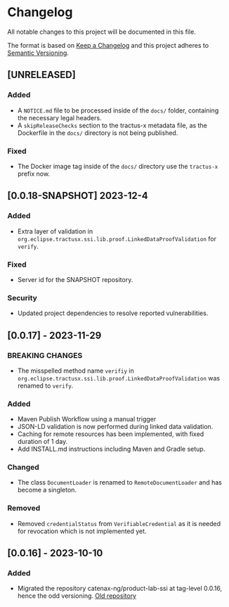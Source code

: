 # Changelog

All notable changes to this project will be documented in this file.

The format is based on [Keep a Changelog](https://keepachangelog.com/en/1.0.0/)
and this project adheres to [Semantic Versioning](https://semver.org/spec/v2.0.0.html).

## [UNRELEASED]

### Added

- A `NOTICE.md` file to be processed inside of the `docs/` folder, containing the necessary legal
  headers.
- A `skipReleaseChecks` section to the tractus-x metadata file, as the Dockerfile in the `docs/`
  directory is not being published.

### Fixed

- The Docker image tag inside of the `docs/` directory use the `tractus-x` prefix now.

## [0.0.18-SNAPSHOT] 2023-12-4

### Added

- Extra layer of validation in `org.eclipse.tractusx.ssi.lib.proof.LinkedDataProofValidation`
  for `verify`.

### Fixed

- Server id for the SNAPSHOT repository.

### Security

- Updated project dependencies to resolve reported vulnerabilities.

## [0.0.17] - 2023-11-29

### BREAKING CHANGES

- The misspelled method name `verifiy`
  in `org.eclipse.tractusx.ssi.lib.proof.LinkedDataProofValidation` was renamed to `verify`.

### Added

- Maven Publish Workflow using a manual trigger
- JSON-LD validation is now performed during linked data validation.
- Caching for remote resources has been implemented, with fixed duration of 1 day.
- Add INSTALL.md instructions including Maven and Gradle setup.

### Changed

- The class `DocumentLoader` is renamed to `RemoteDocumentLoader` and has become a singleton.

### Removed

- Removed `credentialStatus` from `VerifiableCredential` as it is needed for revocation which is not
  implemented yet.

## [0.0.16] - 2023-10-10

### Added

- Migrated the repository catenax-ng/product-lab-ssi at tag-level 0.0.16, hence the odd
  versioning. [Old repository](https://github.com/catenax-ng/product-lab-ssi)

